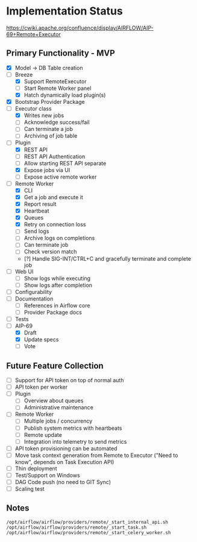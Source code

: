 <!--
 Licensed to the Apache Software Foundation (ASF) under one
 or more contributor license agreements.  See the NOTICE file
 distributed with this work for additional information
 regarding copyright ownership.  The ASF licenses this file
 to you under the Apache License, Version 2.0 (the
 "License"); you may not use this file except in compliance
 with the License.  You may obtain a copy of the License at

   http://www.apache.org/licenses/LICENSE-2.0

 Unless required by applicable law or agreed to in writing,
 software distributed under the License is distributed on an
 "AS IS" BASIS, WITHOUT WARRANTIES OR CONDITIONS OF ANY
 KIND, either express or implied.  See the License for the
 specific language governing permissions and limitations
 under the License.
 -->

# Implementation Status

https://cwiki.apache.org/confluence/display/AIRFLOW/AIP-69+Remote+Executor

## Primary Functionality - MVP

- [x] Model -> DB Table creation
- [ ] Breeze
  - [x] Support RemoteExecutor
  - [ ] Start Remote Worker panel
  - [x] Hatch dynamically load plugin(s)
- [x] Bootstrap Provider Package
- [ ] Executor class
  - [x] Writes new jobs
  - [ ] Acknowledge success/fail
  - [ ] Can terminate a job
  - [ ] Archiving of job table
- [ ] Plugin
  - [x] REST API
  - [ ] REST API Authentication
  - [ ] Allow starting REST API separate
  - [x] Expose jobs via UI
  - [ ] Expose active remote worker
- [ ] Remote Worker
  - [x] CLI
  - [x] Get a job and execute it
  - [x] Report result
  - [x] Heartbeat
  - [x] Queues
  - [x] Retry on connection loss
  - [ ] Send logs
  - [ ] Archive logs on completions
  - [ ] Can terminate job
  - [ ] Check version match
  - [?] Handle SIG-INT/CTRL+C and gracefully terminate and complete job
- [ ] Web UI
  - [ ] Show logs while executing
  - [ ] Show logs after completion
- [ ] Configurability
- [ ] Documentation
  - [ ] References in Airflow core
  - [ ] Provider Package docs
- [ ] Tests
- [ ] AIP-69
  - [x] Draft
  - [x] Update specs
  - [ ] Vote

## Future Feature Collection

- [ ] Support for API token on top of normal auth
- [ ] API token per worker
- [ ] Plugin
  - [ ] Overview about queues
  - [ ] Administrative maintenance
- [ ] Remote Worker
  - [ ] Multiple jobs / concurrency
  - [ ] Publish system metrics with heartbeats
  - [ ] Remote update
  - [ ] Integration into telemetry to send metrics
- [ ] API token provisioning can be automated
- [ ] Move task context generation from Remote to Executor ("Need to know", depends on Task Execution API)
- [ ] Thin deployment
- [ ] Test/Support on Windows
- [ ] DAG Code push (no need to GIT Sync)
- [ ] Scaling test

## Notes

```
/opt/airflow/airflow/providers/remote/_start_internal_api.sh
/opt/airflow/airflow/providers/remote/_start_task.sh
/opt/airflow/airflow/providers/remote/_start_celery_worker.sh
```

